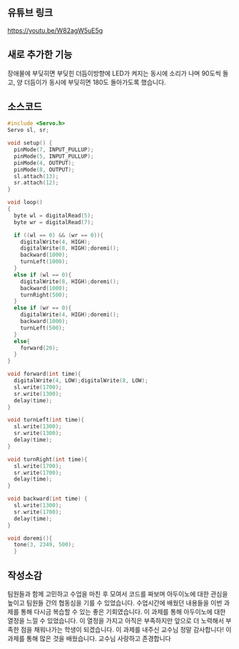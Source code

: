 ## 유튜브 링크
https://youtu.be/W82agW5uE5g

## 새로 추가한 기능
장애물에 부딪히면 부딪힌 더듬이방향에  LED가 켜지는 동시에 소리가 나며 90도씩 돌고,
양 더듬이가 동시에 부딪히면 180도 돌아가도록 했습니다.

## 소스코드
```c
#include <Servo.h>
Servo sl, sr;

void setup() {
  pinMode(7, INPUT_PULLUP);
  pinMode(5, INPUT_PULLUP);
  pinMode(4, OUTPUT);
  pinMode(8, OUTPUT);
  sl.attach(13);
  sr.attach(12);
}

void loop()
{
  byte wl = digitalRead(5);
  byte wr = digitalRead(7);

  if ((wl == 0) && (wr == 0)){
    digitalWrite(4, HIGH);
    digitalWrite(8, HIGH);doremi();
    backward(1000);
    turnLeft(1000);
  }
  else if (wl == 0){
    digitalWrite(8, HIGH);doremi();
    backward(1000);
    turnRight(500);
  }
  else if (wr == 0){
    digitalWrite(4, HIGH);doremi();
    backward(1000); 
    turnLeft(500); 
  }
  else{
    forward(20);
  }
}

void forward(int time){
  digitalWrite(4, LOW);digitalWrite(8, LOW);
  sl.write(1700);
  sr.write(1300);
  delay(time);
}

void turnLeft(int time){
  sl.write(1300);
  sr.write(1300);
  delay(time);
}

void turnRight(int time){
  sl.write(1700);
  sr.write(1700);
  delay(time);
}

void backward(int time) {
  sl.write(1300);
  sr.write(1700);
  delay(time);
}

void doremi(){
  tone(3, 2349, 500);
  }
``` 
 
## 작성소감
팀원들과 함께 고민하고 수업을 마친 후 모여서 코드를 짜보며 아두이노에 대한 관심을 높이고 팀원들 간의 협동심을 기를 수 있었습니다. 
수업시간에 배웠던 내용들을 이번 과제를 통해 다시금 복습할 수 있는 좋은 기회였습니다. 이 과제를 통해 아두이노에 대한 열정을 느낄 수 있었습니다. 
이 열정을 가지고 아직은 부족하지만 앞으로 더 노력해서 부족한 점을 채워나가는 학생이 되겠습니다.
이 과제를 내주신 교수님 정말 감사합니다! 이 과제를 통해 많은 것을 배웠습니다. 교수님 사랑하고 존경합니다
  

